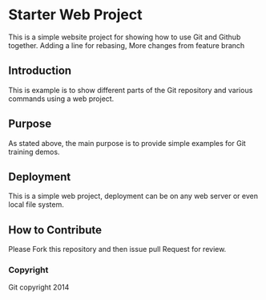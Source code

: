 # Starter Web Project

This is a simple website project for showing how to use Git and Github together. Adding a line for rebasing, More changes from feature branch

## Introduction

This is example is to show different parts of the Git repository and various commands using a web project.

## Purpose

As stated above, the main purpose is to provide simple examples for Git training demos.

## Deployment

This is a simple web project, deployment can be on any web server or even local file system.

## How to Contribute

Please Fork this repository and then issue pull Request for review.

### Copyright

Git copyright 2014
